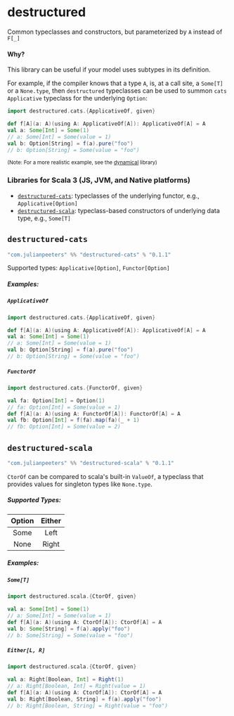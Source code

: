 # destructured

Common typeclasses and constructors, but parameterized by `A` instead of `F[_]`

#### Why?

This library can be useful if your model uses subtypes in its definition.

For example, if the compiler knows that a type `A`, is, at a call site, a
`Some[T]` or a `None.type`, then `destructured` typeclasses can be used to
summon `cats` `Applicative` typeclass for the underlying `Option`:

```scala
import destructured.cats.{ApplicativeOf, given}

def f[A](a: A)(using A: ApplicativeOf[A]): ApplicativeOf[A] = A
val a: Some[Int] = Some(1)
// a: Some[Int] = Some(value = 1)
val b: Option[String] = f(a).pure("foo")
// b: Option[String] = Some(value = "foo")
```

<small>(Note: For a more realistic example, see the [dynamical](https://github.com/julianpeeters/dynamical) library)</small>

### Libraries for Scala 3 (JS, JVM, and Native platforms)
 - [`destructured-cats`](#destructured-cats): typeclasses of the underlying functor, e.g., `Applicative[Option]`
 - [`destructured-scala`](#destructured-scala): typeclass-based constructors of underlying data type, e.g., `Some[T]`


## `destructured-cats`

```scala
"com.julianpeeters" %% "destructured-cats" % "0.1.1"
```

Supported types: `Applicative[Option]`, `Functor[Option]`

##### Examples:

##### `ApplicativeOf`


```scala
import destructured.cats.{ApplicativeOf, given}

def f[A](a: A)(using A: ApplicativeOf[A]): ApplicativeOf[A] = A
val a: Some[Int] = Some(1)
// a: Some[Int] = Some(value = 1)
val b: Option[String] = f(a).pure("foo")
// b: Option[String] = Some(value = "foo")
```


##### `FunctorOf`

```scala
import destructured.cats.{FunctorOf, given}

val fa: Option[Int] = Option(1)
// fa: Option[Int] = Some(value = 1)
def f[A](a: A)(using A: FunctorOf[A]): FunctorOf[A] = A
val fb: Option[Int] = f(fa).map(fa)(_ + 1)
// fb: Option[Int] = Some(value = 2)
```


## `destructured-scala`

```scala
"com.julianpeeters" %% "destructured-scala" % "0.1.1"
```

`CtorOf` can be compared to scala's built-in `ValueOf`, a
typeclass that provides values for singleton types like `None.type`.

##### Supported Types:

| Option | Either   | 
| :---:  |  :---:   | 
| Some   | Left     | 
| None   | Right    | 

##### Examples:

##### `Some[T]`

```scala
import destructured.scala.{CtorOf, given}

val a: Some[Int] = Some(1)
// a: Some[Int] = Some(value = 1)
def f[A](a: A)(using A: CtorOf[A]): CtorOf[A] = A
val b: Some[String] = f(a).apply("foo")
// b: Some[String] = Some(value = "foo")
```

##### `Either[L, R]`

```scala
import destructured.scala.{CtorOf, given}

val a: Right[Boolean, Int] = Right(1)
// a: Right[Boolean, Int] = Right(value = 1)
def f[A](a: A)(using A: CtorOf[A]): CtorOf[A] = A
val b: Right[Boolean, String] = f(a).apply("foo")
// b: Right[Boolean, String] = Right(value = "foo")
```